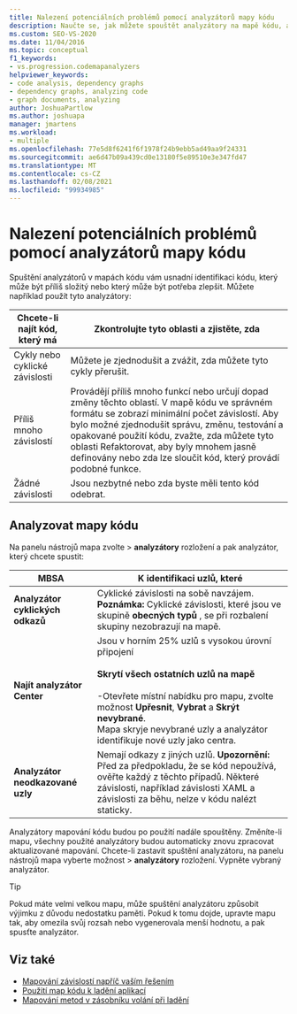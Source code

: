 ```yaml
---
title: Nalezení potenciálních problémů pomocí analyzátorů mapy kódu
description: Naučte se, jak můžete spouštět analyzátory na mapě kódu, abyste mohli identifikovat kód, který může být příliš složitý nebo který může být potřeba zlepšit.
ms.custom: SEO-VS-2020
ms.date: 11/04/2016
ms.topic: conceptual
f1_keywords:
- vs.progression.codemapanalyzers
helpviewer_keywords:
- code analysis, dependency graphs
- dependency graphs, analyzing code
- graph documents, analyzing
author: JoshuaPartlow
ms.author: joshuapa
manager: jmartens
ms.workload:
- multiple
ms.openlocfilehash: 77e5d8f6241f6f1978f24b9ebb5ad49aa9f24331
ms.sourcegitcommit: ae6d47b09a439cd0e13180f5e89510e3e347fd47
ms.translationtype: MT
ms.contentlocale: cs-CZ
ms.lasthandoff: 02/08/2021
ms.locfileid: "99934985"
---
```

# <a name="find-potential-problems-using-code-map-analyzers"></a>Nalezení potenciálních problémů pomocí analyzátorů mapy kódu

Spuštění analyzátorů v mapách kódu vám usnadní identifikaci kódu, který může být příliš složitý nebo který může být potřeba zlepšit. Můžete například použít tyto analyzátory:

|**Chcete-li najít kód, který má**|**Zkontrolujte tyto oblasti a zjistěte, zda**|
|-|-|
|Cykly nebo cyklické závislosti|Můžete je zjednodušit a zvážit, zda můžete tyto cykly přerušit.|
|Příliš mnoho závislostí|Provádějí příliš mnoho funkcí nebo určují dopad změny těchto oblastí. V mapě kódu ve správném formátu se zobrazí minimální počet závislostí. Aby bylo možné zjednodušit správu, změnu, testování a opakované použití kódu, zvažte, zda můžete tyto oblasti Refaktorovat, aby byly mnohem jasně definovány nebo zda lze sloučit kód, který provádí podobné funkce.|
|Žádné závislosti|Jsou nezbytné nebo zda byste měli tento kód odebrat.|

## <a name="analyze-code-maps"></a>Analyzovat mapy kódu

Na panelu nástrojů mapa zvolte   >  **analyzátory** rozložení a pak analyzátor, který chcete spustit:

|**MBSA**|**K identifikaci uzlů, které**|
|-|-|
|**Analyzátor cyklických odkazů**|Cyklické závislosti na sobě navzájem. **Poznámka:**  Cyklické závislosti, které jsou ve skupině **obecných typů** , se při rozbalení skupiny nezobrazují na mapě.|
|**Najít analyzátor Center**|Jsou v horním 25% uzlů s vysokou úrovní připojení<br /><br /> **Skrytí všech ostatních uzlů na mapě**<br /><br /> -Otevřete místní nabídku pro mapu, zvolte možnost **Upřesnit**, **Vybrat** a **Skrýt nevybrané**.<br />     Mapa skryje nevybrané uzly a analyzátor identifikuje nové uzly jako centra.|
|**Analyzátor neodkazované uzly**|Nemají odkazy z jiných uzlů. **Upozornění:**  Před za předpokladu, že se kód nepoužívá, ověřte každý z těchto případů. Některé závislosti, například závislosti XAML a závislosti za běhu, nelze v kódu nalézt staticky.|

Analyzátory mapování kódu budou po použití nadále spouštěny. Změníte-li mapu, všechny použité analyzátory budou automaticky znovu zpracovat aktualizované mapování. Chcete-li zastavit spuštění analyzátoru, na panelu nástrojů mapa vyberte možnost  >  **analyzátory** rozložení. Vypněte vybraný analyzátor.

> [!TIP]
> Pokud máte velmi velkou mapu, může spuštění analyzátoru způsobit výjimku z důvodu nedostatku paměti. Pokud k tomu dojde, upravte mapu tak, aby omezila svůj rozsah nebo vygenerovala menší hodnotu, a pak spusťte analyzátor.

## <a name="see-also"></a>Viz také

- [Mapování závislostí napříč vaším řešením](../modeling/map-dependencies-across-your-solutions.md)
- [Použití map kódu k ladění aplikací](../modeling/use-code-maps-to-debug-your-applications.md)
- [Mapování metod v zásobníku volání při ladění](../debugger/map-methods-on-the-call-stack-while-debugging-in-visual-studio.md)
